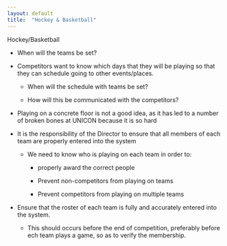 ```yaml
---
layout: default
title:  "Hockey & Basketball"
---
```


Hockey/Basketball

* When will the teams be set?

* Competitors want to know which days that they will be playing so that they can schedule going to other events/places.

    * When will the schedule with teams be set?

    * How will this be communicated with the competitors?

* Playing on a concrete floor is not a good idea, as it has led to a number of broken bones at UNICON because it is so hard

* It is the responsibility of the Director to ensure that all members of each team are properly entered into the system

    * We need to know who is playing on each team in order to:

        * properly award the correct people

        * Prevent non-competitors from playing on teams

        * Prevent competitors from playing on multiple teams

* Ensure that the roster of each team is fully and accurately entered into the system.

    * This should occurs before the end of competition, preferably before ech team plays a game, so as to verify the membership.
